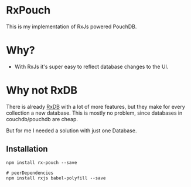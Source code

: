 # RxPouch
This is my implementation of RxJs powered PouchDB.

# Why?
 - With RxJs it's super easy to reflect database changes to the UI.

# Why not RxDB
There is already [RxDB](https://github.com/pubkey/rxdb) with a lot of more features, but they make for every 
collection a new database. This is mostly no problem, since databases in couchdb/pouchdb are cheap.

But for me I needed a solution with just one Database.
 
## Installation
```
npm install rx-pouch --save

# peerDependencies
npm install rxjs babel-polyfill --save
```